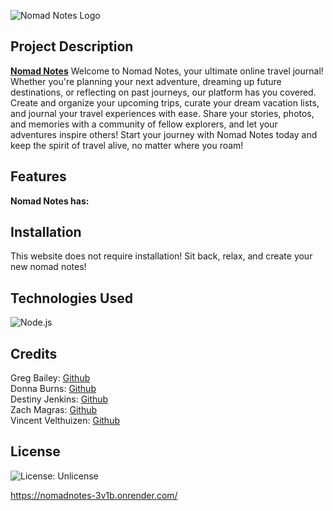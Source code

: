 ![Nomad Notes Logo](./public/images/README/CC%20Logo%20White.png)

## Project Description

**[Nomad Notes](link)** Welcome to Nomad Notes, your ultimate online travel journal! Whether you're planning your next adventure, dreaming up future destinations, or reflecting on past journeys, our platform has you covered. Create and organize your upcoming trips, curate your dream vacation lists, and journal your travel experiences with ease. Share your stories, photos, and memories with a community of fellow explorers, and let your adventures inspire others! Start your journey with Nomad Notes today and keep the spirit of travel alive, no matter where you roam!

## Features

**Nomad Notes has:**

## Installation

This website does not require installation! Sit back, relax, and create your new nomad notes!

## Technologies Used

![Node.js](https://img.shields.io/badge/Node.js-green)<br>

## Credits

Greg Bailey: [Github](https://github.com/zmuda44)<br>
Donna Burns: [Github](https://github.com/donnacancode)<br>
Destiny Jenkins: [Github](https://github.com/destinyjen)<br>
Zach Magras: [Github](https://github.com/zachfrosty4986)<br>
Vincent Velthuizen: [Github](https://github.com/VPVelthuizen)

## License

![License: Unlicense](https://img.shields.io/badge/License-UN-purple.svg)

https://nomadnotes-3v1b.onrender.com/
